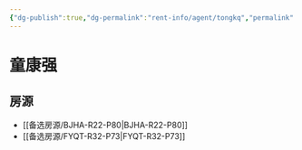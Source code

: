 ```yaml
---
{"dg-publish":true,"dg-permalink":"rent-info/agent/tongkq","permalink":"/rent-info/agent/tongkq/"}
---
```



# 童康强

## 房源

- [[备选房源/BJHA-R22-P80\|BJHA-R22-P80]]
- [[备选房源/FYQT-R32-P73\|FYQT-R32-P73]]

